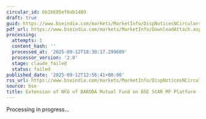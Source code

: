 ```yaml
---
circular_id: 6b1b695ef0ab1489
draft: true
guid: https://www.bseindia.com/markets/MarketInfo/DispNoticesNCirculars.aspx?Noticeid={DA81A080-7CA8-4996-A970-6F1E75872C0F}&noticeno=20250912-88&dt=09/12/2025&icount=88&totcount=103&flag=0
pdf_url: https://www.bseindia.com/markets/MarketInfo/DownloadAttach.aspx?id=20250912-88&attachedId=2cc726d0-711d-49e0-9814-03337019b483
processing:
  attempts: 1
  content_hash: ''
  processed_at: '2025-09-12T18:30:17.299609'
  processor_version: '2.0'
  stage: claude_failed
  status: failed
published_date: '2025-09-12T12:56:41+00:00'
rss_url: https://www.bseindia.com/markets/MarketInfo/DispNoticesNCirculars.aspx?Noticeid={DA81A080-7CA8-4996-A970-6F1E75872C0F}&noticeno=20250912-88&dt=09/12/2025&icount=88&totcount=103&flag=0
source: bse
title: Extension of NFO of BARODA Mutual Fund on BSE StAR MF Platform - UPDATE
---
```


Processing in progress...